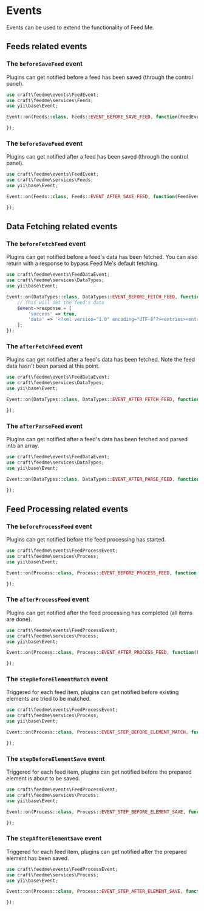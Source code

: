 # Events

Events can be used to extend the functionality of Feed Me.

## Feeds related events

### The `beforeSaveFeed` event

Plugins can get notified before a feed has been saved (through the control panel).

```php
use craft\feedme\events\FeedEvent;
use craft\feedme\services\Feeds;
use yii\base\Event;

Event::on(Feeds::class, Feeds::EVENT_BEFORE_SAVE_FEED, function(FeedEvent $event) {

});
```

### The `beforeSaveFeed` event

Plugins can get notified after a feed has been saved (through the control panel).

```php
use craft\feedme\events\FeedEvent;
use craft\feedme\services\Feeds;
use yii\base\Event;

Event::on(Feeds::class, Feeds::EVENT_AFTER_SAVE_FEED, function(FeedEvent $event) {

});
```


## Data Fetching related events

### The `beforeFetchFeed` event

Plugins can get notified before a feed's data has been fetched. You can also return with a response to bypass Feed Me's default fetching.

```php
use craft\feedme\events\FeedDataEvent;
use craft\feedme\services\DataTypes;
use yii\base\Event;

Event::on(DataTypes::class, DataTypes::EVENT_BEFORE_FETCH_FEED, function(FeedDataEvent $event) {
    // This will set the feed's data
    $event->response = [
        'success' => true,
        'data' => '<?xml version="1.0" encoding="UTF-8"?><entries><entry><title>Some Title</title></entry></entries>',
    ];
});
```

### The `afterFetchFeed` event

Plugins can get notified after a feed's data has been fetched. Note the feed data hasn't been parsed at this point.

```php
use craft\feedme\events\FeedDataEvent;
use craft\feedme\services\DataTypes;
use yii\base\Event;

Event::on(DataTypes::class, DataTypes::EVENT_AFTER_FETCH_FEED, function(FeedDataEvent $event) {

});
```

### The `afterParseFeed` event

Plugins can get notified after a feed's data has been fetched and parsed into an array.

```php
use craft\feedme\events\FeedDataEvent;
use craft\feedme\services\DataTypes;
use yii\base\Event;

Event::on(DataTypes::class, DataTypes::EVENT_AFTER_PARSE_FEED, function(FeedDataEvent $event) {

});
```


## Feed Processing related events

### The `beforeProcessFeed` event

Plugins can get notified before the feed processing has started.

```php
use craft\feedme\events\FeedProcessEvent;
use craft\feedme\services\Process;
use yii\base\Event;

Event::on(Process::class, Process::EVENT_BEFORE_PROCESS_FEED, function(FeedProcessEvent $event) {

});
```

### The `afterProcessFeed` event

Plugins can get notified after the feed processing has completed (all items are done).

```php
use craft\feedme\events\FeedProcessEvent;
use craft\feedme\services\Process;
use yii\base\Event;

Event::on(Process::class, Process::EVENT_AFTER_PROCESS_FEED, function(FeedProcessEvent $event) {

});
```

### The `stepBeforeElementMatch` event

Triggered for each feed item, plugins can get notified before existing elements are tried to be matched.

```php
use craft\feedme\events\FeedProcessEvent;
use craft\feedme\services\Process;
use yii\base\Event;

Event::on(Process::class, Process::EVENT_STEP_BEFORE_ELEMENT_MATCH, function(FeedProcessEvent $event) {

});
```

### The `stepBeforeElementSave` event

Triggered for each feed item, plugins can get notified before the prepared element is about to be saved.

```php
use craft\feedme\events\FeedProcessEvent;
use craft\feedme\services\Process;
use yii\base\Event;

Event::on(Process::class, Process::EVENT_STEP_BEFORE_ELEMENT_SAVE, function(FeedProcessEvent $event) {

});
```

### The `stepAfterElementSave` event

Triggered for each feed item, plugins can get notified after the prepared element has been saved.

```php
use craft\feedme\events\FeedProcessEvent;
use craft\feedme\services\Process;
use yii\base\Event;

Event::on(Process::class, Process::EVENT_STEP_AFTER_ELEMENT_SAVE, function(FeedProcessEvent $event) {

});
```
